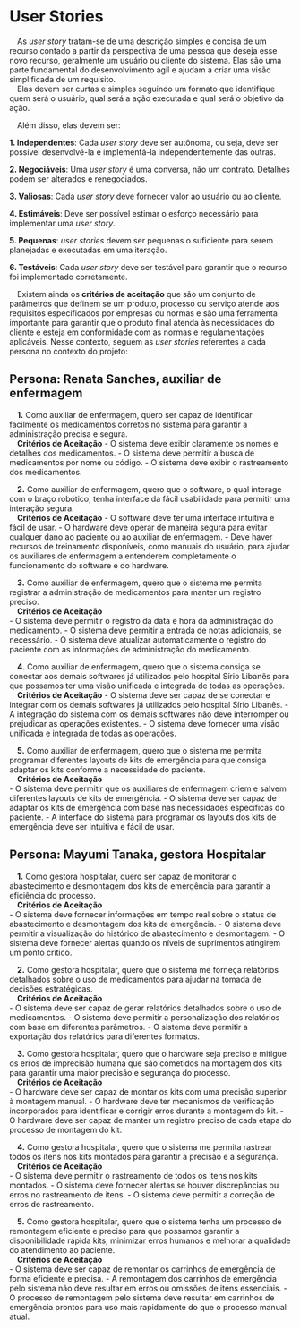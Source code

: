 # User Stories

&emsp;As *user story* tratam-se de uma descrição simples e concisa de um recurso contado a partir da perspectiva de uma pessoa que deseja esse novo recurso, geralmente um usuário ou cliente do sistema. Elas são uma parte fundamental do desenvolvimento ágil e ajudam a criar uma visão simplificada de um requisito.<br />
&emsp;Elas devem ser curtas e simples seguindo um formato que identifique quem será o usuário, qual será a ação executada e qual será o objetivo da ação.<br />

&emsp;Além disso, elas devem ser:

**1. Independentes**: Cada *user story* deve ser autônoma, ou seja, deve ser possível desenvolvê-la e implementá-la independentemente das outras.

**2. Negociáveis**: Uma *user story* é uma conversa, não um contrato. Detalhes podem ser alterados e renegociados.

**3. Valiosas**: Cada *user story* deve fornecer valor ao usuário ou ao cliente.

**4. Estimáveis**: Deve ser possível estimar o esforço necessário para implementar uma *user story*.

**5. Pequenas**: *user stories* devem ser pequenas o suficiente para serem planejadas e executadas em uma iteração.

**6. Testáveis**: Cada *user story* deve ser testável para garantir que o recurso foi implementado corretamente.

&emsp;Existem ainda os **critérios de aceitação** que são um conjunto de parâmetros que definem se um produto, processo ou serviço atende aos requisitos especificados por empresas ou normas e são uma ferramenta importante para garantir que o produto final atenda às necessidades do cliente e esteja em conformidade com as normas e regulamentações aplicáveis. Nesse contexto, seguem as *user stories* referentes a cada persona no contexto do projeto:

## **Persona: Renata Sanches, auxiliar de enfermagem**

&emsp;**1.** Como auxiliar de enfermagem, quero ser capaz de identificar facilmente os medicamentos corretos no sistema para garantir a administração precisa e segura.<br />
&emsp;**Critérios de Aceitação**
    - O sistema deve exibir claramente os nomes e detalhes dos medicamentos.
    - O sistema deve permitir a busca de medicamentos por nome ou código.
    - O sistema deve exibir o rastreamento dos medicamentos.

&emsp;**2.** Como auxiliar de enfermagem, quero que o software, o qual interage com o braço robótico, tenha interface da fácil usabilidade para permitir uma interação segura.<br />
&emsp;**Critérios de Aceitação**
    - O software deve ter uma interface intuitiva e fácil de usar. 
    - O hardware deve operar de maneira segura para evitar qualquer dano ao paciente ou ao auxiliar de enfermagem.
    - Deve haver recursos de treinamento disponíveis, como manuais do usuário, para ajudar os auxiliares de enfermagem a entenderem completamente o funcionamento do software e do hardware.
    
&emsp;**3.** Como auxiliar de enfermagem, quero que o sistema me permita registrar a administração de medicamentos para manter um registro preciso.<br />
&emsp;**Critérios de Aceitação**<br />
    - O sistema deve permitir o registro da data e hora da administração do medicamento.
    - O sistema deve permitir a entrada de notas adicionais, se necessário.
    - O sistema deve atualizar automaticamente o registro do paciente com as informações de administração do medicamento.
   
&emsp;**4.** Como auxiliar de enfermagem, quero que o sistema consiga se conectar aos demais softwares já utilizados pelo hospital Sírio Libanês para que possamos ter uma visão unificada e integrada de todas as operações. <br />
&emsp;**Critérios de Aceitação**
    - O sistema deve ser capaz de se conectar e integrar com os demais softwares já utilizados pelo hospital Sírio Libanês.
    - A integração do sistema com os demais softwares não deve interromper ou prejudicar as operações existentes.
    - O sistema deve fornecer uma visão unificada e integrada de todas as operações.

&emsp;**5.** Como auxiliar de enfermagem, quero que o sistema me permita programar diferentes layouts de kits de emergência para que consiga adaptar os kits conforme a necessidade do paciente.<br />
&emsp;**Critérios de Aceitação**<br />
    - O sistema deve permitir que os auxiliares de enfermagem criem e salvem diferentes layouts de kits de emergência.
    - O sistema deve ser capaz de adaptar os kits de emergência com base nas necessidades específicas do paciente.
    - A interface do sistema para programar os layouts dos kits de emergência deve ser intuitiva e fácil de usar.


## **Persona: Mayumi Tanaka, gestora Hospitalar**

&emsp;**1.** Como gestora hospitalar, quero ser capaz de monitorar o abastecimento e desmontagem dos kits de emergência para garantir a eficiência do processo.<br />
&emsp;**Critérios de Aceitação**<br />
    - O sistema deve fornecer informações em tempo real sobre o status de abastecimento e desmontagem dos kits de
    emergência.
    - O sistema deve permitir a visualização do histórico de abastecimento e desmontagem.
    - O sistema deve fornecer alertas quando os níveis de suprimentos atingirem um ponto crítico.

&emsp;**2.** Como gestora hospitalar, quero que o sistema me forneça relatórios detalhados sobre o uso de medicamentos para ajudar na tomada de decisões estratégicas.<br />
&emsp;**Critérios de Aceitação**<br />
    - O sistema deve ser capaz de gerar relatórios detalhados sobre o uso de medicamentos.
    - O sistema deve permitir a personalização dos relatórios com base em diferentes parâmetros.
    - O sistema deve permitir a exportação dos relatórios para diferentes formatos.
    
&emsp;**3.** Como gestora hospitalar, quero que o hardware seja preciso e mitigue os erros de imprecisão humana que são cometidos na montagem dos kits para garantir uma maior precisão e segurança do processo.<br />
&emsp;**Critérios de Aceitação**<br />
    - O hardware deve ser capaz de montar os kits com uma precisão superior à montagem manual.
    - O hardware deve ter mecanismos de verificação incorporados para identificar e corrigir erros durante a montagem do kit.
    - O hardware deve ser capaz de manter um registro preciso de cada etapa do processo de montagem do kit.
   
&emsp;**4.** Como gestora hospitalar, quero que o sistema me permita rastrear todos os itens nos kits montados para garantir a precisão e a segurança.<br />
&emsp;**Critérios de Aceitação**<br />
    - O sistema deve permitir o rastreamento de todos os itens nos kits montados.
    - O sistema deve fornecer alertas se houver discrepâncias ou erros no rastreamento de itens.
    - O sistema deve permitir a correção de erros de rastreamento.

&emsp;**5.** Como gestora hospitalar, quero que o sistema tenha um processo de remontagem eficiente e preciso para que possamos garantir a disponibilidade rápida kits, minimizar erros humanos e melhorar a qualidade do atendimento ao paciente.<br />
&emsp;**Critérios de Aceitação**<br />
    - O sistema deve ser capaz de remontar os carrinhos de emergência de forma eficiente e precisa.
    - A remontagem dos carrinhos de emergência pelo sistema não deve resultar em erros ou omissões de itens essenciais. 
    - O processo de remontagem pelo sistema deve resultar em carrinhos de emergência prontos para uso mais rapidamente do que o processo manual atual.



